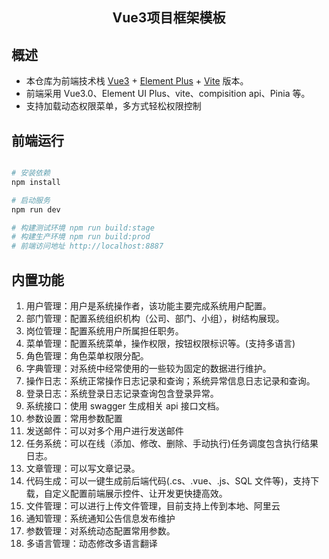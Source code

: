 <h2 align="center"> Vue3项目框架模板</h2>

## 概述

- 本仓库为前端技术栈 [Vue3](https://v3.cn.vuejs.org) + [Element Plus](https://element-plus.org/zh-CN) + [Vite](https://cn.vitejs.dev) 版本。
- 前端采用 Vue3.0、Element UI Plus、vite、compisition api、Pinia 等。
- 支持加载动态权限菜单，多方式轻松权限控制

## 前端运行

```bash

# 安装依赖
npm install

# 启动服务
npm run dev

# 构建测试环境 npm run build:stage
# 构建生产环境 npm run build:prod
# 前端访问地址 http://localhost:8887
```

## 内置功能

1. 用户管理：用户是系统操作者，该功能主要完成系统用户配置。
2. 部门管理：配置系统组织机构（公司、部门、小组），树结构展现。
3. 岗位管理：配置系统用户所属担任职务。
4. 菜单管理：配置系统菜单，操作权限，按钮权限标识等。(支持多语言)
5. 角色管理：角色菜单权限分配。
6. 字典管理：对系统中经常使用的一些较为固定的数据进行维护。
7. 操作日志：系统正常操作日志记录和查询；系统异常信息日志记录和查询。
8. 登录日志：系统登录日志记录查询包含登录异常。
9. 系统接口：使用 swagger 生成相关 api 接口文档。
10. 参数设置：常用参数配置
11. 发送邮件：可以对多个用户进行发送邮件
12. 任务系统：可以在线（添加、修改、删除、手动执行)任务调度包含执行结果日志。
13. 文章管理：可以写文章记录。
14. 代码生成：可以一键生成前后端代码(.cs、.vue、.js、SQL 文件等)，支持下载，自定义配置前端展示控件、让开发更快捷高效。
15. 文件管理：可以进行上传文件管理，目前支持上传到本地、阿里云
16. 通知管理：系统通知公告信息发布维护
17. 参数管理：对系统动态配置常用参数。
18. 多语言管理：动态修改多语言翻译
